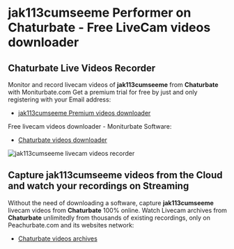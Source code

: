 # jak113cumseeme Performer on Chaturbate - Free LiveCam videos downloader

## Chaturbate Live Videos Recorder

Monitor and record livecam videos of **jak113cumseeme** from **Chaturbate** with Moniturbate.com
Get a premium trial for free by just and only registering with your Email address:
* [jak113cumseeme Premium videos downloader](https://moniturbate.com/request-demo-licence-key.html)

Free livecam videos downloader - Moniturbate Software:
* [Chaturbate videos downloader](https://moniturbate.com/moniturbate-download-software.html)

![jak113cumseeme livecam videos recorder](https://peachurnet.com/templates/moniturbate-software.png)


## Capture jak113cumseeme videos from the Cloud and watch your recordings on Streaming

Without the need of downloading a software, capture **jak113cumseeme** livecam videos from **Chaturbate** 100% online.
Watch Livecam archives from **Chaturbate** unlimitedly from thousands of existing recordings, only on Peachurbate.com and its websites network:
* [Chaturbate videos archives](https://peachurnet.com/)